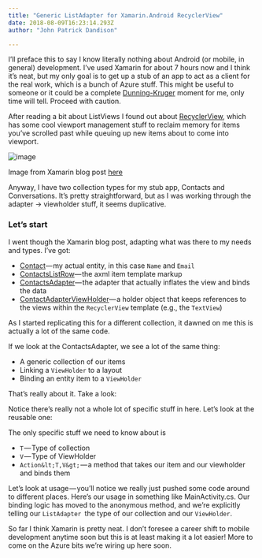 ```yaml
---
title: "Generic ListAdapter for Xamarin.Android RecyclerView"
date: 2018-08-09T16:23:14.293Z
author: "John Patrick Dandison"

---
```


I’ll preface this to say I know literally nothing about Android (or mobile, in general) development. I’ve used Xamarin for about 7 hours now and I think it’s neat, but my only goal is to get up a stub of an app to act as a client for the real work, which is a bunch of Azure stuff. This might be useful to someone or it could be a complete [Dunning-Kruger](https://en.wikipedia.org/wiki/Dunning%E2%80%93Kruger_effect) moment for me, only time will tell. Proceed with caution.

After reading a bit about ListViews I found out about [RecyclerView](https://blog.xamarin.com/recyclerview-highly-optimized-collections-for-android-apps/), which has some cool viewport management stuff to reclaim memory for items you’ve scrolled past while queuing up new items about to come into viewport.




![image](https://cdn-images-1.medium.com/max/800/1*rNlpuO_byTAYObhua4IN9w.png)

Image from Xamarin blog post [here](https://blog.xamarin.com/recyclerview-highly-optimized-collections-for-android-apps/)



Anyway, I have two collection types for my stub app, Contacts and Conversations. It’s pretty straightforward, but as I was working through the adapter → viewholder stuff, it seems duplicative.

### Let’s start

I went though the Xamarin blog post, adapting what was there to my needs and types. I’ve got:

*   [Contact](https://gist.github.com/jpda/4ccc9cf61210970753925262eca42954#file-contact-cs)— my actual entity, in this case `Name` and `Email`
*   [ContactsListRow](https://gist.github.com/jpda/4ccc9cf61210970753925262eca42954#file-contactlistrow-axml)— the axml item template markup
*   [ContactsAdapter](https://gist.github.com/jpda/4ccc9cf61210970753925262eca42954#file-contactsadapter-cs)— the adapter that actually inflates the view and binds the data
*   [ContactAdapterViewHolder](https://gist.github.com/jpda/4ccc9cf61210970753925262eca42954#file-contactadapterviewholder-cs)— a holder object that keeps references to the views within the `RecyclerView` template (e.g., the `TextView`)

As I started replicating this for a different collection, it dawned on me this is actually a lot of the same code.

If we look at the ContactsAdapter, we see a lot of the same thing:

*   A generic collection of our items
*   Linking a `ViewHolder` to a layout
*   Binding an entity item to a `ViewHolder`

That’s really about it. Take a look:




Notice there’s really not a whole lot of specific stuff in here. Let’s look at the reusable one:




The only specific stuff we need to know about is

*   `T` — Type of collection
*   `V` — Type of ViewHolder
*   `Action&lt;T,V&gt;` — a method that takes our item and our viewholder and binds them

Let’s look at usage — you’ll notice we really just pushed some code around to different places. Here’s our usage in something like MainActivity.cs. Our binding logic has moved to the anonymous method, and we’re explicitly telling our `ListAdapter `the type of our collection and our `ViewHolder`.




So far I think Xamarin is pretty neat. I don’t foresee a career shift to mobile development anytime soon but this is at least making it a lot easier! More to come on the Azure bits we’re wiring up here soon.
